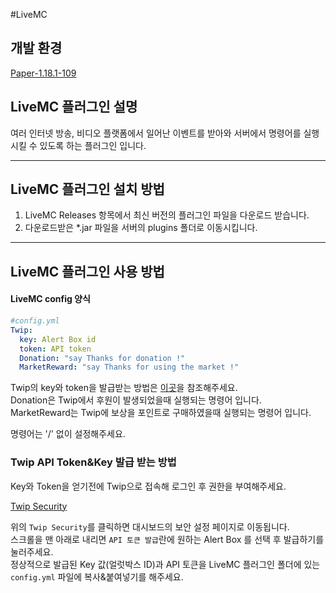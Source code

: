 #LiveMC
## 개발 환경
[Paper-1.18.1-109](https://papermc.io/downloads#Paper-1.18)

## LiveMC 플러그인 설명
여러 인터넷 방송, 비디오 플랫폼에서 일어난 이벤트를 받아와 서버에서 명령어를 실행시킬 수 있도록 하는 플러그인 입니다.

--------------
## LiveMC 플러그인 설치 방법
1. LiveMC Releases 항목에서 최신 버전의 플러그인 파일을 다운로드 받습니다. 
2. 다운로드받은 *.jar 파일을 서버의 plugins 폴더로 이동시킵니다.

--------------
## LiveMC 플러그인 사용 방법
#### LiveMC config 양식
```yaml
#config.yml
Twip:
  key: Alert Box id
  token: API token
  Donation: "say Thanks for donation !"
  MarketReward: "say Thanks for using the market !"
```
Twip의 key와 token을 발급받는 방법은 [이곳](#twip-api-tokenkey---)을 참조해주세요.  
Donation은 Twip에서 후원이 발생되었을때 실행되는 명령어 입니다.  
MarketReward는 Twip에 보상을 포인트로 구매하였을때 실행되는 명령어 입니다.

명령어는 '/' 없이 설정해주세요.
### Twip API Token&Key 발급 받는 방법
Key와 Token을 얻기전에 Twip으로 접속해 로그인 후 권한을 부여해주세요.

[Twip Security](https://twip.kr/dashboard/security)  

위의 ``Twip Security``를 클릭하면 대시보드의 보안 설정 페이지로 이동됩니다.  
스크롤을 맨 아래로 내리면 `API 토큰 발급`란에 원하는 Alert Box 를 선택 후 발급하기를 눌러주세요.  
정상적으로 발급된 Key 값(얼럿박스 ID)과 API 토큰을 LiveMC 플러그인 폴더에 있는 ``config.yml`` 파일에 복사&붙여넣기를 해주세요.
